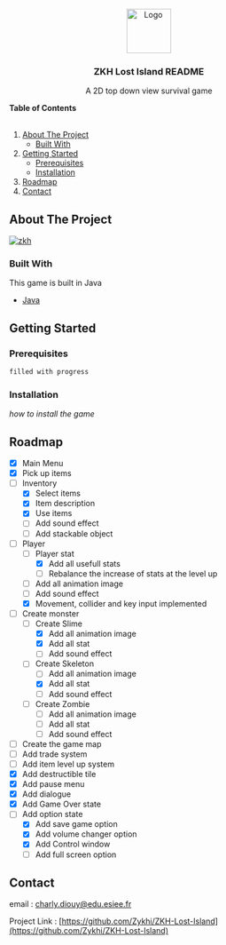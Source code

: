 <br />
<div align="center">
  <a href="https://github.com/Zykhi/ZKH-Lost-Island">
    <img src="images/logo.png" alt="Logo" width="80" height="80">
  </a>

  <h3 align="center">ZKH Lost Island README</h3>

  <p align="center">
    A 2D top down view survival game
  </p>
</div>

<!-- TABLE OF CONTENTS -->

  <summary><Strong>Table of Contents</Strong></summary>
  <br>
  <ol>
    <li>
      <a href="#about-the-project">About The Project</a>
      <ul>
        <li><a href="#built-with">Built With</a></li>
      </ul>
    </li>
    <li>
      <a href="#getting-started">Getting Started</a>
      <ul>
        <li><a href="#prerequisites">Prerequisites</a></li>
        <li><a href="#installation">Installation</a></li>
      </ul>
    </li>
    <li><a href="#roadmap">Roadmap</a></li>
    <li><a href="#contact">Contact</a></li>
  </ol>

<!-- ABOUT THE PROJECT -->

## About The Project

[![zkh][zkh-screenshot]]()



### Built With

This game is built in Java

- [Java](https://www.java.com/en/)

<!-- GETTING STARTED -->

## Getting Started



### Prerequisites



```sh
filled with progress
```

### Installation

_how to install the game_

<!-- ROADMAP -->

## Roadmap

- [x] Main Menu
- [x] Pick up items
- [ ] Inventory
    - [x] Select items
    - [x] Item description
    - [x] Use items
    - [ ] Add sound effect
    - [ ] Add stackable object
- [ ] Player
    - [ ] Player stat
        - [x] Add all usefull stats
        - [ ] Rebalance the increase of stats at the level up
    - [ ] Add all animation image
    - [ ] Add sound effect
    - [x] Movement, collider and key input implemented  
- [ ] Create monster
    - [ ] Create Slime
        - [x] Add all animation image
        - [x] Add all stat
        - [ ] Add sound effect
    - [ ] Create Skeleton
        - [ ] Add all animation image
        - [x] Add all stat
        - [ ] Add sound effect
    - [ ] Create Zombie
        - [ ] Add all animation image
        - [ ] Add all stat
        - [ ] Add sound effect
- [ ] Create the game map
- [ ] Add trade system
- [ ] Add item level up system
- [x] Add destructible tile
- [x] Add pause menu
- [x] Add dialogue
- [x] Add Game Over state
- [ ] Add option state
    - [x] Add save game option
    - [x] Add volume changer option
    - [x] Add Control window
    - [ ] Add full screen option

<!-- CONTACT -->

## Contact

email : charly.diouy@edu.esiee.fr

Project Link : [https://github.com/Zykhi/ZKH-Lost-Island](https://github.com/Zykhi/ZKH-Lost-Island)

[zkh-screenshot]: images/screenshot.png

